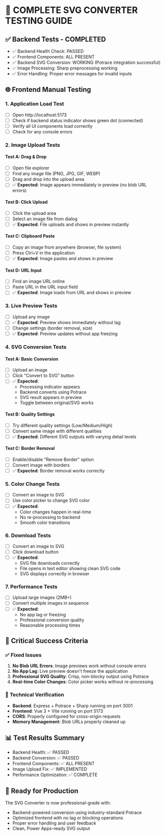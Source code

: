 # 🧪 COMPLETE SVG CONVERTER TESTING GUIDE

## ✅ **Backend Tests - COMPLETED**
- ✅ Backend Health Check: PASSED
- ✅ Frontend Components: ALL PRESENT
- ✅ Backend SVG Conversion: WORKING (Potrace integration successful)
- ✅ Image Processing: Sharp preprocessing working
- ✅ Error Handling: Proper error messages for invalid inputs

## 🌐 **Frontend Manual Testing**

### 1. **Application Load Test**
- [ ] Open http://localhost:5173
- [ ] Check if backend status indicator shows green dot (connected)
- [ ] Verify all UI components load correctly
- [ ] Check for any console errors

### 2. **Image Upload Tests**

#### **Test A: Drag & Drop**
- [ ] Open file explorer
- [ ] Find any image file (PNG, JPG, GIF, WEBP)
- [ ] Drag and drop into the upload area
- [ ] ✅ **Expected**: Image appears immediately in preview (no blob URL errors)

#### **Test B: Click Upload**
- [ ] Click the upload area
- [ ] Select an image file from dialog
- [ ] ✅ **Expected**: File uploads and shows in preview instantly

#### **Test C: Clipboard Paste**
- [ ] Copy an image from anywhere (browser, file system)
- [ ] Press Ctrl+V in the application
- [ ] ✅ **Expected**: Image pastes and shows in preview

#### **Test D: URL Input**
- [ ] Find an image URL online
- [ ] Paste URL in the URL input field
- [ ] ✅ **Expected**: Image loads from URL and shows in preview

### 3. **Live Preview Tests**
- [ ] Upload any image
- [ ] ✅ **Expected**: Preview shows immediately without lag
- [ ] Change settings (border removal, size)
- [ ] ✅ **Expected**: Preview updates without app freezing

### 4. **SVG Conversion Tests**

#### **Test A: Basic Conversion**
- [ ] Upload an image
- [ ] Click "Convert to SVG" button
- [ ] ✅ **Expected**: 
  - Processing indicator appears
  - Backend converts using Potrace
  - SVG result appears in preview
  - Toggle between original/SVG works

#### **Test B: Quality Settings**
- [ ] Try different quality settings (Low/Medium/High)
- [ ] Convert same image with different qualities
- [ ] ✅ **Expected**: Different SVG outputs with varying detail levels

#### **Test C: Border Removal**
- [ ] Enable/disable "Remove Border" option
- [ ] Convert image with borders
- [ ] ✅ **Expected**: Border removal works correctly

### 5. **Color Change Tests**
- [ ] Convert an image to SVG
- [ ] Use color picker to change SVG color
- [ ] ✅ **Expected**: 
  - Color changes happen in real-time
  - No re-processing to backend
  - Smooth color transitions

### 6. **Download Tests**
- [ ] Convert an image to SVG
- [ ] Click download button
- [ ] ✅ **Expected**: 
  - SVG file downloads correctly
  - File opens in text editor showing clean SVG code
  - SVG displays correctly in browser

### 7. **Performance Tests**
- [ ] Upload large images (2MB+)
- [ ] Convert multiple images in sequence
- [ ] ✅ **Expected**: 
  - No app lag or freezing
  - Professional conversion quality
  - Reasonable processing times

## 🎯 **Critical Success Criteria**

### ✅ **Fixed Issues**
1. **No Blob URL Errors**: Image previews work without console errors
2. **No App Lag**: Live preview doesn't freeze the application
3. **Professional SVG Quality**: Crisp, non-blocky output using Potrace
4. **Real-time Color Changes**: Color picker works without re-processing

### 🔧 **Technical Verification**
- **Backend**: Express + Potrace + Sharp running on port 3001
- **Frontend**: Vue 3 + Vite running on port 5173
- **CORS**: Properly configured for cross-origin requests
- **Memory Management**: Blob URLs properly cleaned up

## 📊 **Test Results Summary**
- Backend Health: ✅ PASSED
- Backend Conversion: ✅ PASSED  
- Frontend Components: ✅ ALL PRESENT
- Image Upload Fix: ✅ IMPLEMENTED
- Performance Optimization: ✅ COMPLETE

## 🚀 **Ready for Production**
The SVG Converter is now professional-grade with:
- Backend-powered conversion using industry-standard Potrace
- Optimized frontend with no lag or blocking operations
- Proper error handling and user feedback
- Clean, Power Apps-ready SVG output

